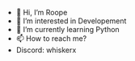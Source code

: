 - 👋 Hi, I’m Roope
- 👀 I’m interested in Developement
- 🌱 I’m currently learning Python
- 📫 How to reach me?
- Discord: whiskerx

